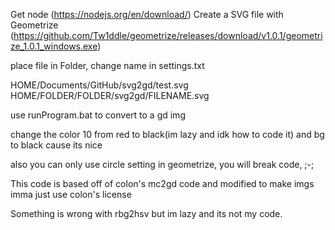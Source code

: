 Get node (https://nodejs.org/en/download/)
Create a SVG file with Geometrize (https://github.com/Tw1ddle/geometrize/releases/download/v1.0.1/geometrize_1.0.1_windows.exe)

place file in Folder, change name in settings.txt

HOME/Documents/GitHub/svg2gd/test.svg
HOME/FOLDER/FOLDER/svg2gd/FILENAME.svg

use runProgram.bat to convert to a gd img

change the color 10 from red to black(im lazy and idk how to code it)
and bg to black cause its nice

also you can only use circle setting in geometrize, you will break code, ;-;

This code is based off of colon's mc2gd code and modified to make imgs
imma just use colon's license





Something is wrong with rbg2hsv but im lazy and its not my code.
